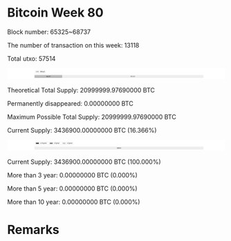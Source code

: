 # Bitcoin Week 80

Block number: 65325~68737

The number of transaction on this week: 13118

Total utxo: 57514

![](../images/mined_week80.png)

Theoretical Total Supply: 20999999.97690000 BTC

Permanently disappeared: 0.00000000 BTC

Maximum Possible Total Supply: 20999999.97690000 BTC

Current Supply: 3436900.00000000 BTC (16.366%)

![](../images/year_week80.png)


Current Supply: 3436900.00000000 BTC (100.000%)

More than 3 year: 0.00000000 BTC (0.000%)

More than 5 year: 0.00000000 BTC (0.000%)

More than 10 year: 0.00000000 BTC (0.000%)

# Remarks

